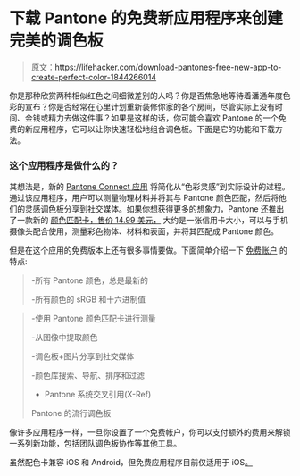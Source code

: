 # 下载 Pantone 的免费新应用程序来创建完美的调色板

> 原文：<https://lifehacker.com/download-pantones-free-new-app-to-create-perfect-color-1844266014>

你是那种欣赏两种相似红色之间细微差别的人吗？你是否焦急地等待着潘通年度色彩的宣布？你是否经常在心里计划重新装修你家的各个房间，尽管实际上没有时间、金钱或精力去做这件事？如果是这样的话，你可能会喜欢 Pantone 的一个免费的新应用程序，它可以让你快速轻松地组合调色板。下面是它的功能和下载方法。



### 这个应用程序是做什么的？

其想法是，新的 [Pantone Connect 应用](https://apps.apple.com/us/app/pantone-connect/id1491023737) 将简化从“色彩灵感”到实际设计的过程。通过该应用程序，用户可以测量物理材料并将其与 Pantone 颜色匹配，然后将他们的灵感调色板分享到社交媒体。如果你想获得更多的想象力，Pantone 还推出了一款新的 [颜色匹配卡，售价 14.99 美元，](https://www.pantone.com/products/color-capture-devices/pantone-color-match-card) 大约是一张信用卡大小，可以与手机摄像头配合使用，测量彩色物体、材料和表面，并将其匹配成 Pantone 颜色。

但是在这个应用的免费版本上还有很多事情要做。下面简单介绍一下 [免费账户](https://apps.apple.com/us/app/pantone-connect/id1491023737) 的特点:

> -所有 Pantone 颜色，总是最新的
> 
> -所有颜色的 sRGB 和十六进制值

> -使用 Pantone 颜色匹配卡进行测量
> 
> -从图像中提取颜色
> 
> -调色板+图片分享到社交媒体
> 
> -颜色库搜索、导航、排序和过滤
> 
> - Pantone 系统交叉引用(X-Ref)
> 
> Pantone 的流行调色板

像许多应用程序一样，一旦你设置了一个免费帐户，你可以支付额外的费用来解锁一系列新功能，包括团队调色板协作等其他工具。

虽然配色卡兼容 iOS 和 Android，但免费应用程序目前仅适用于 iOS[。](https://apps.apple.com/us/app/pantone-connect/id1491023737)